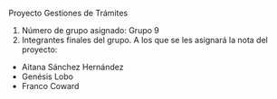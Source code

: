 Proyecto Gestiones de Trámites
1. Número de grupo asignado: Grupo 9
2. Integrantes finales del grupo. A los que se les asignará la nota del proyecto:
- Aitana Sánchez Hernández
- Genésis Lobo
- Franco Coward
